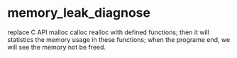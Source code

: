 # memory_leak_diagnose
replace C API malloc calloc realloc with defined functions;
then it will statistics the memory usage in these functions;
when the programe end, we will see the memory not be freed.
